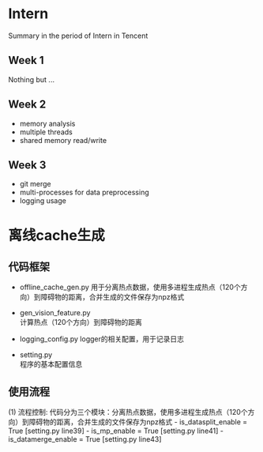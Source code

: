 # Intern
  Summary in the period of Intern in Tencent

## Week 1
  Nothing but ...

## Week 2 
  - memory analysis
  - multiple threads
  - shared memory read/write

## Week 3
  - git merge
  - multi-processes for data preprocessing
  - logging usage

# 离线cache生成
## 代码框架
  - offline_cache_gen.py
      用于分离热点数据，使用多进程生成热点（120个方向）到障碍物的距离，合并生成的文件保存为npz格式    
      
  - gen_vision_feature.py    
      计算热点（120个方向）到障碍物的距离    
      
  - logging_config.py
      logger的相关配置，用于记录日志

  - setting.py             
      程序的基本配置信息

## 使用流程
  (1) 流程控制:
      代码分为三个模块：分离热点数据，使用多进程生成热点（120个方向）到障碍物的距离，合并生成的文件保存为npz格式
      - is_datasplit_enable = True [setting.py line39]
      - is_mp_enable = True [setting.py line41]
      - is_datamerge_enable = True [setting.py line43]

